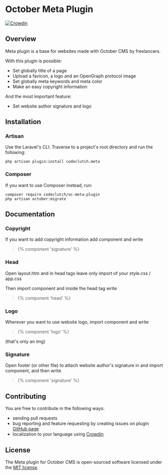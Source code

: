 # October Meta Plugin
[![Crowdin](https://badges.crowdin.net/oc-meta-plugin/localized.svg)](https://crowdin.com/project/oc-meta-plugin)

## Overview

Meta plugin is a base for websites made with October CMS by freelancers.

With this plugin is possible:

* Set globally title of a page
* Upload a favicon, a logo and an OpenGraph protocol image
* Set globally meta keywords and meta color
* Make an easy copyright information

And the most important feature:

* Set website author signature and logo

## Installation
### Artisan

Use the Laravel's CLI. Traverse to a project's root directory and run the following:

```
php artisan plugin:install codeclutch.meta
```

### Composer

If you want to use Composer instead, run:

```
composer require codeclutch/oc-meta-plugin
php artisan october:migrate
```

## Documentation
### Copyright

If you want to add copyright information add component and write

>{% component 'signature' %}

### Head

Open layout.htm and in head tags leave only import of your style.css / app.css

Then import component and inside the head tag write

>{% component 'head' %}

### Logo

Wherever you want to use website logo, import component and write

>{% component 'logo' %}

(that's only an img)

### Signature

Open footer (or other file) to attach website author's signature in and import component, and then write
>{% component 'signature' %}

## Contributing
You are free to contribute in the following ways:
* sending pull requests
* bug reporting and feature requesting by creating issues on plugin [GitHub page](https://github.com/codeclutch-ltd/oc-meta-plugin/issues)
* localization to your language using [Crowdin](https://crowdin.com/project/oc-meta-plugin)

## License
The Meta plugin for October CMS is open-sourced software licensed under the [MIT license](https://opensource.org/licenses/MIT).
